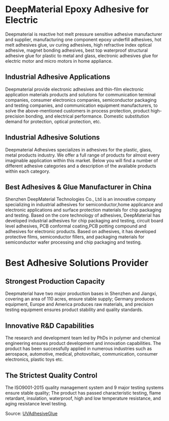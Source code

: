 # DeepMaterial Epoxy Adhesive for Electric

Deepmaterial is reactive hot melt pressure sensitive adhesive manufacturer and supplier, manufacturing one component epoxy underfill adhesives, hot melt adhesives glue, uv curing adhesives, high refractive index optical adhesive, magnet bonding adhesives, best top waterproof structural adhesive glue for plastic to metal and glass, electronic adhesives glue for electric motor and micro motors in home appliance.

## Industrial Adhesive Applications

Deepmaterial provide electronic adhesives and thin-film electronic application materials products and solutions for communication terminal companies, consumer electronics companies, semiconductor packaging and testing companies, and communication equipment manufacturers, to solve the above-mentioned customers in process protection, product high-precision bonding, and electrical performance. Domestic substitution demand for protection, optical protection, etc.

## Industrial Adhesive Solutions

Deepmaterial Adhesives specializes in adhesives for the plastic, glass, metal products industry. We offer a full range of products for almost every imaginable application within this market. Below you will find a number of different adhesive categories and a description of the available products within each category.

## Best Adhesives & Glue Manufacturer in China

Shenzhen DeepMaterial Technologies Co., Ltd is an innovative company specializing in industrial adhesives for semiconductor,home applicance and electronic applications and surface protection materials for chip packaging and testing. Based on the core technology of adhesives, DeepMaterial has developed industrial adhesives for chip packaging and testing, circuit board level adhesives, PCB conformal coating,PCB potting compound and adhesives for electronic products. Based on adhesives, it has developed protective films, semiconductor fillers, and packaging materials for semiconductor wafer processing and chip packaging and testing.

# Best Adhesive Solutions Provider

## Strongest Production Capacity

Deepmaterial have two major production bases in Shenzhen and Jiangxi, covering an area of 110 acres, ensure stable supply; Germany produces equipment, Europe and America produces raw materials, and precision testing equipment ensures product stability and quality standards.

## Innovative R&D Capabilities

The research and development team led by PhDs in polymer and chemical engineering ensures product development and innovation capabilities. The product has been successfully applied in numerous industries such as aerospace, automotive, medical, photovoltaic, communication, consumer electronics, plastic toys etc.

## The Strictest Quality Control

The ISO9001-2015 quality management system and 9 major testing systems ensure stable quality; The product has passed characteristic testing, flame retardant, insulation, waterproof, high and low temperature resistance, and aging resistance level testing.

Source: [UVAdhesiveGlue](https://www.uvadhesiveglue.com/)
